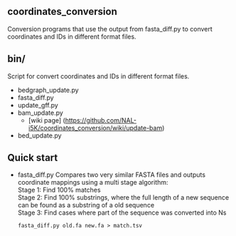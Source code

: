 ## coordinates_conversion
Conversion programs that use the output from fasta_diff.py to convert coordinates and IDs in different format files.

## bin/
Script for convert coordinates and IDs in different format files.
* bedgraph_update.py
* fasta_diff.py
* update_gff.py
* bam_update.py
    - [wiki page] (https://github.com/NAL-i5K/coordinates_conversion/wiki/update-bam)
* bed_update.py

## Quick start
* fasta_diff.py
Compares two very similar FASTA files and outputs coordinate mappings using a multi stage algorithm:  
Stage 1: Find 100% matches  
Stage 2: Find 100% substrings, where the full length of a new sequence can be found as a substring of a old sequence  
Stage 3: Find cases where part of the sequence was converted into Ns  

    <code>fasta_diff.py old.fa new.fa > match.tsv</code>
